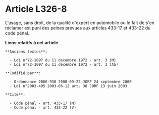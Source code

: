 # Article L326-8

L'usage, sans droit, de la qualité d'expert en automobile ou le fait de s'en réclamer est puni des peines prévues aux
articles 433-17 et 433-22 du code pénal.

**Liens relatifs à cet article**

	**Anciens textes**:

	  - Loi n°72-1097 du 11 décembre 1972 - art. 3 (M)
	  - Loi n°72-1097 du 11 décembre 1972 - art. 3 (Ab)

	**Codifié par**:

	  - Ordonnance 2000-930 2000-09-22 JORF 24 septembre 2000
	  - Loi n°2003-495 2003-06-12 art. 38 JORF 13 juin 2003

	**Cite**:

	  - Code pénal - art. 433-17 (M)
	  - Code pénal - art. 433-22 (V)

